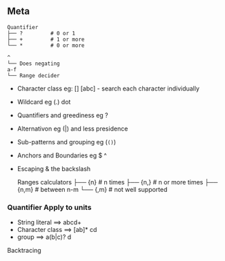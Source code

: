 ## Meta

    Quantifier
    ├── ?         # 0 or 1
    ├── +         # 1 or more
    └── *         # 0 or more

    ^
    └── Does negating
    a-f
    └── Range decider

* Character class eg: []
    [abc] - search each character individually
* Wildcard eg (.) dot
* Quantifiers and greediness eg ?
* Alternativon eg (|) and less presidence
* Sub-patterns and grouping eg (`()`)
* Anchors and Boundaries eg $ ^
* Escaping & the backslash


    Ranges calculators
        ├── {n}     # n times
        ├── {n,}    # n or more times
        ├── {n,m}   # between n-m
        └── {,m}    # not well supported


### Quantifier Apply to units
* String literal ==> abcd+
* Character class ==> [ab]* cd
* group ==> a(b|c)? d

Backtracing